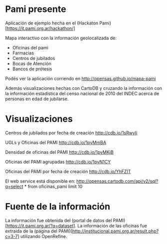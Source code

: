 Pami presente
=============

Aplicación de ejemplo hecha en el (Hackaton Pami)[https://it.pami.org.ar/hackathon/]

Mapa interactivo con la información geolocalizada de:

- Oficinas del pami
- Farmacias
- Centros de jubilados
- Bocas de Atención
- Bancos de prótesis

Podés ver la aplicación corriendo en http://opensas.github.io/mapa-pami

Además visualizaciones hechas con CartoDB y cruzando la información con la información estadística del censo nacional de 2010 del INDEC acerca de personas en edad de jubilarse.

Visualizaciones
===============

Centros de jubilados por fecha de creación
http://cdb.io/1sRwyIi

UGLs y Oficinas del PAMI
http://cdb.io/1pyMmBA

Densidad de oficinas del PAMI
http://cdb.io/1pyMKjB

Oficinas del PAMI agrupadas
http://cdb.io/1pyN1CY

Oficinas del PAMI por fecha de creación
http://cdb.io/YhFZIT

El web service está disponible en:
http://opensas.cartodb.com/api/v2/sql?q=select * from oficinas_pami limit 10

Fuente de la información
========================

La información fue obtenida del (portal de datos del PAMI)[https://it.pami.org.ar/?q=dataset].
La información de las oficinas fue extraida de la (página del PAMI)[http://institucional.pami.org.ar/result.php?c=3-7] utilizando OpenRefine.
